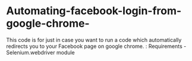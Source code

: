 # Automating-facebook-login-from-google-chrome-
This code is for just in case you want to run a code which automatically redirects you to your Facebook page on google chrome. 
: Requirements - Selenium.webdriver module
